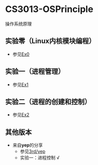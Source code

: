 # CS3013-OSPrinciple

操作系统原理

## 实验零（Linux内核模块编程）

* 参见[Ex0](ex_0)

## 实验一（进程管理）

* 参见[Ex1](ex_1)

## 实验二（进程的创建和控制）

* 参见[Ex2](ex_2)

## 其他版本

* 来自**yep**的分享
  * 参见[3rd/yep](3rd/yep)
  * 实验一：进程控制 √
